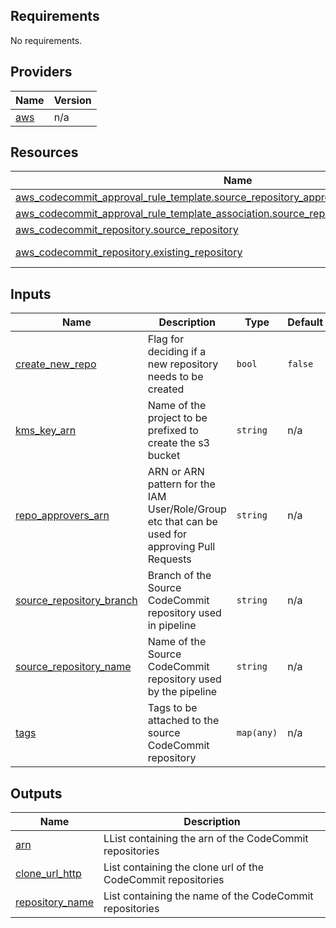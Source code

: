 <!-- BEGIN_TF_DOCS -->
## Requirements

No requirements.

## Providers

| Name | Version |
|------|---------|
| <a name="provider_aws"></a> [aws](#provider\_aws) | n/a |

## Resources

| Name | Type |
|------|------|
| [aws_codecommit_approval_rule_template.source_repository_approval](https://registry.terraform.io/providers/hashicorp/aws/latest/docs/resources/codecommit_approval_rule_template) | resource |
| [aws_codecommit_approval_rule_template_association.source_repository_approval_association](https://registry.terraform.io/providers/hashicorp/aws/latest/docs/resources/codecommit_approval_rule_template_association) | resource |
| [aws_codecommit_repository.source_repository](https://registry.terraform.io/providers/hashicorp/aws/latest/docs/resources/codecommit_repository) | resource |
| [aws_codecommit_repository.existing_repository](https://registry.terraform.io/providers/hashicorp/aws/latest/docs/data-sources/codecommit_repository) | data source |

## Inputs

| Name | Description | Type | Default | Required |
|------|-------------|------|---------|:--------:|
| <a name="input_create_new_repo"></a> [create\_new\_repo](#input\_create\_new\_repo) | Flag for deciding if a new repository needs to be created | `bool` | `false` | no |
| <a name="input_kms_key_arn"></a> [kms\_key\_arn](#input\_kms\_key\_arn) | Name of the project to be prefixed to create the s3 bucket | `string` | n/a | yes |
| <a name="input_repo_approvers_arn"></a> [repo\_approvers\_arn](#input\_repo\_approvers\_arn) | ARN or ARN pattern for the IAM User/Role/Group etc that can be used for approving Pull Requests | `string` | n/a | yes |
| <a name="input_source_repository_branch"></a> [source\_repository\_branch](#input\_source\_repository\_branch) | Branch of the Source CodeCommit repository used in pipeline | `string` | n/a | yes |
| <a name="input_source_repository_name"></a> [source\_repository\_name](#input\_source\_repository\_name) | Name of the Source CodeCommit repository used by the pipeline | `string` | n/a | yes |
| <a name="input_tags"></a> [tags](#input\_tags) | Tags to be attached to the source CodeCommit repository | `map(any)` | n/a | yes |

## Outputs

| Name | Description |
|------|-------------|
| <a name="output_arn"></a> [arn](#output\_arn) | LList containing the arn of the CodeCommit repositories |
| <a name="output_clone_url_http"></a> [clone\_url\_http](#output\_clone\_url\_http) | List containing the clone url of the CodeCommit repositories |
| <a name="output_repository_name"></a> [repository\_name](#output\_repository\_name) | List containing the name of the CodeCommit repositories |
<!-- END_TF_DOCS -->